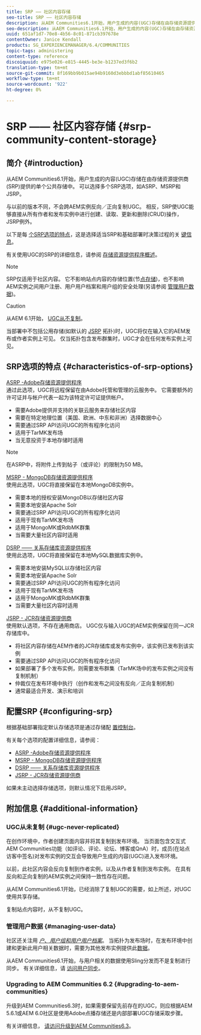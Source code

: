 ```yaml
---
title: SRP —— 社区内容存储
seo-title: SRP —— 社区内容存储
description: 从AEM Communities6.1开始，用户生成的内容(UGC)存储在由存储资源提供商(SRP)提供的单个公共存储中
seo-description: 从AEM Communities6.1开始，用户生成的内容(UGC)存储在由存储资源提供商(SRP)提供的单个公共存储中
uuid: 651af1d7-70e8-4b56-8c01-871cb397678e
contentOwner: Janice Kendall
products: SG_EXPERIENCEMANAGER/6.4/COMMUNITIES
topic-tags: administering
content-type: reference
discoiquuid: e975e026-e815-4445-be3e-b1237ed3f6b2
translation-type: tm+mt
source-git-commit: 8f169bb9b015ae94b9160d3ebbbd1abf85610465
workflow-type: tm+mt
source-wordcount: '922'
ht-degree: 0%

---
```



# SRP —— 社区内容存储 {#srp-community-content-storage}

## 简介 {#introduction}

从AEM Communities6.1开始，用户生成的内容(UGC)存储在由存储资源提供商(SRP)提供的单个公共存储中。 可以选择多个SRP选项，如ASRP、MSRP和JSRP。

与以前的版本不同，不会跨AEM实例反向／正向复制UGC。 相反，SRP使UGC能够直接从所有作者和发布实例中进行创建、读取、更新和删除(CRUD)操作，JSRP例外。

以下是每 [个SRP选项的特点](#characteristics-of-srp-options)，这是选择适当SRP和基础部署时决策过程的关 [键信息](topologies.md)。

有关使用UGC的SRP的详细信息，请参阅 [存储资源提供程序概述](srp.md)。

>[!NOTE]
>
>SRP仅适用于社区内容。 它不影响站点内容的存储位置(节[点存储](../../help/sites-deploying/data-store-config.md))，也不影响AEM实例之间用户注册、用户用户档案和用户组的安全处理(另请参阅 [管理用户数据](#managing-user-data))。

>[!CAUTION]
>
>从AEM 6.1开始， [UGC从不复制](#ugc-never-replicated)。
>
>当部署中不包括公用存储(如默认的 [JSRP](topologies.md#jsrp) 拓扑)时，UGC将仅在输入它的AEM发布或作者实例上可见。 仅当拓扑包含发布群集时，UGC才会在任何发布实例上可见。

## SRP选项的特点 {#characteristics-of-srp-options}

[ASRP -Adobe存储资源提供程序](asrp.md)\
通过此选项，UGC将远程保留在由Adobe托管和管理的云服务中。 它需要额外的许可证并与帐户代表一起为该特定许可证提供帐户。

* 需要Adobe提供并支持的关联云服务来存储社区内容
* 需要在特定地理位置（美国、欧洲、中东和非洲）选择数据中心
* 需要通过SRP API访问UGC的所有程序化访问
* 适用于TarMK发布场
* 当无意投资于本地存储时适用

>[!NOTE]
>
>在ASRP中，将附件上传到帖子（或评论）的限制为50 MB。

[MSRP - MongoDB存储资源提供程序](msrp.md)\
使用此选项，UGC将直接保留在本地MongoDB实例中。

* 需要本地的授权安装MongoDB以存储社区内容
* 需要本地安装Apache Solr
* 需要通过SRP API访问UGC的所有程序化访问
* 适用于现有TarMK发布场
* 适用于MongoMK或RdbMK群集
* 当需要大量社区内容时适用

[DSRP —— 关系存储库资源提供程序](dsrp.md)\
使用此选项，UGC将直接保留在本地MySQL数据库实例中。

* 需要本地安装MySQL以存储社区内容
* 需要本地安装Apache Solr
* 需要通过SRP API访问UGC的所有程序化访问
* 适用于现有TarMK发布场
* 适用于MongoMK或RdbMK群集
* 当需要大量社区内容时适用

[JSRP - JCR存储资源提供商](jsrp.md)\
使用默认选项，不存在通用商店。 UGC仅与输入UGC的AEM实例保留在同一JCR存储库中。

* 将社区内容存储在AEM作者的JCR存储库或发布实例中，该实例已发布到该实例
* 需要通过SRP API访问UGC的所有程序化访问
* 如果部署了多个发布实例，则需要发布群集（TarMK场中的发布实例之间没有复制机制）
* 仲裁仅在发布环境中执行（创作和发布之间没有反向／正向复制机制）
* 通常最适合开发、演示和培训

## 配置SRP {#configuring-srp}

根据基础部署指定默认存储选项是通过存储配 [置控制台](srp-config.md)。

有关每个选项的配置详细信息，请参阅：

* [ASRP -Adobe存储资源提供程序](asrp.md)
* [MSRP - MongoDB存储资源提供程序](msrp.md)
* [DSRP —— 关系存储库资源提供程序](dsrp.md)
* [JSRP - JCR存储资源提供商](jsrp.md)

如果未主动选择存储选项，则默认情况下启用JSRP。

## 附加信息 {#additional-information}

### UGC从未复制 {#ugc-never-replicated}

在创作环境中，作者创建页面内容并将其复制到发布环境。 当页面包含交互式AEM Communities功能（如评论、评论、论坛、博客或QnA）时，成员(在站点访客中签名)对发布实例的交互会导致用户生成的内容(UGC)进入发布环境。

以前，此社区内容会反向复制到作者实例，以及从作者复制到发布实例。 在具有反向和正向复制的AEM实例之间保持一致性存在问题。

从AEM Communities6.1开始，已经消除了复制UGC的需要，如上所述，对UGC使用共享存储。

复制站点内容时，从不复制UGC。

### 管理用户数据 {#managing-user-data}

社区还关注用 [*户&#x200B;*、*&#x200B;用户组&#x200B;*和用*&#x200B;户用户档案&#x200B;*](users.md)。 当拓扑为发布场时，在发布环境中创建和更新此用户相关数据时，需要为其他发布实例提供此[数据](../../help/sites-deploying/recommended-deploys.md#tarmk-farm)。

从AEM Communities6.1开始，与用户相关的数据使用Sling分发而不是复制进行同步。 有关详细信息，请 [访问用户同步](sync.md)。

### Upgrading to AEM Communities 6.2 {#upgrading-to-aem-communities}

升级到AEM Communities6.3时，如果需要保留先前存在的UGC，则应根据AEM 5.6.1或AEM 6.0社区是使用Adobe点播存储还是内部部署UGC存储采取步骤。

有关详细信息， [请访问升级到AEM Communities6.3](upgrade.md)。
